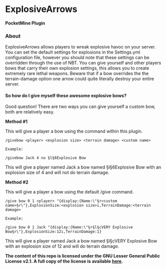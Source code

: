 ExplosiveArrows
===================
__PocketMine Plugin__

### About

ExplosiveArrows allows players to wreak explosive havoc on your server. You can set the default settings for explosions
in the Settings.yml configuration file, however you should note that these settings can be overridden through the use of
NBT. You can give yourself and other players bows that carry their own explosion settings, this allows you to create
extremely rare lethal weapons. Beware that if a bow overrides the the terrain-damage option one arrow could quite
literally destroy your entire server.

#### So how do I give myself these awesome explosive bows?
Good question! There are two ways you can give yourself a custom bow, both are relatively easy.

__Method #1__

This will give a player a bow using the command within this plugin.
```
/givebow <player> <explosion size> <terrain damage> <custom name>

Example:

/givebow Jack 4 no §l§6Explosive Bow
```
This will give a player named Jack a bow named §l§6Explosive Bow with an explosion size of 4 and will not do terrain
damage.

__Method #2__

This will give a player a bow using the default /give command.
```
/give bow 0 1 <player> "{display:{Name:\"§r<custom name>§r\"},ExplosionSize:<explosion size>i,TerrainDamage:<terrain damage>

Example:

/give bow 0 1 Jack "{display:{Name:\"§r§l§cVERY Explosive Bow§r\"},ExplosionSize:12i,TerrainDamage:1}
```
This will give a player named Jack a bow named §l§cVERY Explosive Bow with an explosion size of 12 and will do terrain
damage.


__The content of this repo is licensed under the GNU Lesser General Public License v2.1. A full copy of the license is
available [here](LICENSE).__

